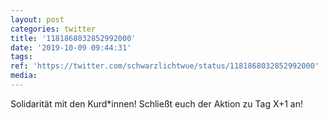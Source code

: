 ```yaml
---
layout: post
categories: twitter
title: '1181868032852992000'
date: '2019-10-09 09:44:31'
tags: 
ref: 'https://twitter.com/schwarzlichtwue/status/1181868032852992000'
media:
---
```

Solidarität mit den Kurd\*innen! Schließt euch der Aktion zu Tag X+1 an! 